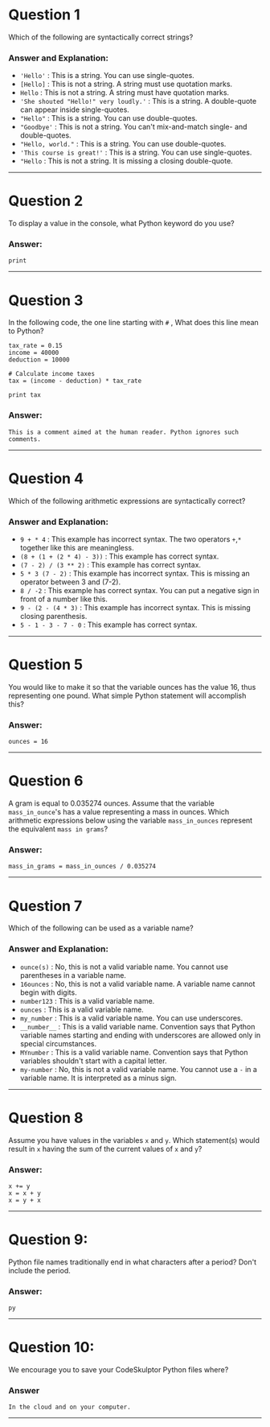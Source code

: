 # Question 1
  Which of the following are syntactically correct strings?  

### Answer and Explanation:  
* `'Hello'`                             : This is a string. You can use single-quotes.  
* `[Hello]`                             : This is not a string. A string must use quotation marks.  
* `Hello`                               : This is not a string. A string must have quotation marks.  
* `'She shouted "Hello!" very loudly.'` : This is a string. A double-quote can appear inside single-quotes.
* `"Hello"`                             : This is a string. You can use double-quotes.  
* `"Goodbye'`                           : This is not a string. You can't mix-and-match single- and double-quotes.  
* `"Hello, world."`                     : This is a string. You can use double-quotes.  
* `'This course is great!'`             : This is a string. You can use single-quotes.  
* `"Hello`                              : This is not a string. It is missing a closing double-quote.

----
# Question 2
  To display a value in the console, what Python keyword do you use?  

### Answer:
    print

----
# Question 3
  In the following code, the one line starting with `#` , What does this line mean to Python?  

    tax_rate = 0.15  
    income = 40000  
    deduction = 10000  

    # Calculate income taxes  
    tax = (income - deduction) * tax_rate  

    print tax  

### Answer:
    This is a comment aimed at the human reader. Python ignores such comments.  

----
# Question 4
  Which of the following arithmetic expressions are syntactically correct?  

### Answer and Explanation:  
* `9 + * 4`                 : This example has incorrect syntax. The two operators `+`,`*` together like this are meaningless.  
* `(8 + (1 + (2 * 4) - 3))` : This example has correct syntax.  
* `(7 - 2) / (3 ** 2)`      : This example has correct syntax.  
* `5 * 3 (7 - 2)`           : This example has incorrect syntax. This is missing an operator between 3 and (7-2).  
* `8 / -2`                  : This example has correct syntax. You can put a negative sign in front of a number like this.  
* `9 - (2 - (4 * 3)`        : This example has incorrect syntax. This is missing closing parenthesis.  
* `5 - 1 - 3 - 7 - 0`       : This example has correct syntax.  

----
# Question 5
  You would like to make it so that the variable ounces has the value 16, thus representing one pound. What simple Python statement will accomplish this?  

### Answer:
    ounces = 16  

----
# Question 6
  A gram is equal to 0.035274 ounces. Assume that the variable `mass_in_ounce`'s has a value representing a mass in ounces. Which arithmetic expressions below using the variable `mass_in_ounces` represent the equivalent `mass in grams`?  

### Answer:
    mass_in_grams = mass_in_ounces / 0.035274  

----
# Question 7
  Which of the following can be used as a variable name?  

### Answer and Explanation:
* `ounce(s)`   : No, this is not a valid variable name. You cannot use parentheses in a variable name.  
* `16ounces`   : No, this is not a valid variable name. A variable name cannot begin with digits.  
* `number123`  : This is a valid variable name.  
* `ounces`     : This is a valid variable name.  
* `my_number`  : This is a valid variable name. You can use underscores.  
* `__number__` : This is a valid variable name. Convention says that Python variable names starting and ending with underscores are allowed only in special circumstances.  
* `MYnumber`   : This is a valid variable name. Convention says that Python variables shouldn't start with a capital letter.  
* `my-number`  : No, this is not a valid variable name. You cannot use a `-` in a variable name. It is interpreted as a minus sign.  

----
# Question 8
  Assume you have values in the variables `x` and `y`. Which statement(s) would result in `x` having the sum of the current values of `x` and `y`?  

### Answer:
    x += y
    x = x + y  
    x = y + x  

----
# Question 9:
  Python file names traditionally end in what characters after a period? Don't include the period.  

### Answer:
    py  

----
# Question 10:
  We encourage you to save your CodeSkulptor Python files where?  

### Answer  
    In the cloud and on your computer.  

----
